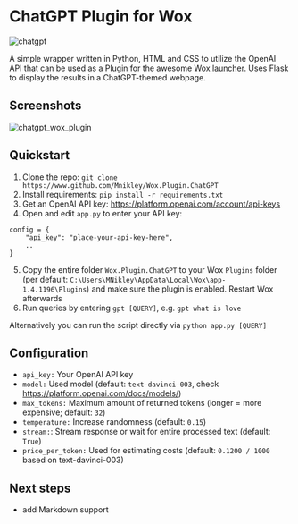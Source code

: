 # ChatGPT Plugin for Wox
![chatgpt](https://user-images.githubusercontent.com/75040444/221224882-a5297b4e-dd01-42af-a9fa-1556cc0842aa.png)

A simple wrapper written in Python, HTML and CSS to utilize the OpenAI API that can be used as a Plugin for the awesome [Wox launcher](https://github.com/Wox-launcher/Wox). Uses Flask to display the results in a ChatGPT-themed webpage.

## Screenshots
![chatgpt_wox_plugin](https://user-images.githubusercontent.com/75040444/221225355-8c28b5bc-f390-4bcf-905d-fec023554623.gif)

## Quickstart
 1. Clone the repo: `git clone https://www.github.com/Mnikley/Wox.Plugin.ChatGPT`
 2. Install requirements: `pip install -r requirements.txt`
 3. Get an OpenAI API key: https://platform.openai.com/account/api-keys
 4. Open and edit `app.py` to enter your API key:
   ```
   config = {
       "api_key": "place-your-api-key-here",
       ..
   }
   ```
 5. Copy the entire folder `Wox.Plugin.ChatGPT` to your Wox `Plugins` folder (per default: `C:\Users\MNikley\AppData\Local\Wox\app-1.4.1196\Plugins`) and make sure the plugin is enabled. Restart Wox afterwards
 6. Run queries by entering `gpt [QUERY]`, e.g. `gpt what is love`

Alternatively you can run the script directly via `python app.py [QUERY]`

## Configuration
 - `api_key:` Your OpenAI API key
 - `model:` Used model (default: `text-davinci-003`, check https://platform.openai.com/docs/models/)
 - `max_tokens:` Maximum amount of returned tokens (longer = more expensive; default: `32`)
 - `temperature:` Increase randomness (default: `0.15`)
 - `stream:`: Stream response or wait for entire processed text (default: `True`)
 - `price_per_token:` Used for estimating costs (default: `0.1200 / 1000` based on text-davinci-003)

## Next steps
- add Markdown support
